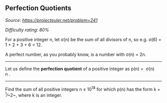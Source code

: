 Perfection Quotients
--------------------

*Source: https://projecteuler.net/problem=241*


*Difficulty rating: 80%*

For a positive integer n, let σ(n) be the sum of all divisors of n, so
e.g. σ(6) = 1 + 2 + 3 + 6 = 12.

A perfect number, as you probably know, is a number with σ(n) = 2n.

  -------------- -------------- -------------- -------------- --------------
  Let us define
  the
  **perfection
  quotient** of
  a positive
  integer as
  p(n)
  = 
  σ(n)\
  n
  .
  -------------- -------------- -------------- -------------- --------------

Find the sum of all positive integers n ≤ 10<sup>18</sup> for which p(n) has the
form k + <sup>1</sup>⁄~2~, where k is an integer.
